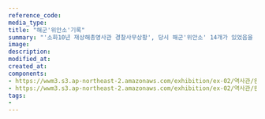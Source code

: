 ```yaml
---
reference_code:
media_type:
title: "해군'위안소'기록"
summary: "'소화10년 재상해총영사관 경찰사무상황', 당시 해군'위안소' 14개가 있었음을 기록"
image:
description:
modified_at:
created_at:
components:
- https://wwm3.s3.ap-northeast-2.amazonaws.com/exhibition/ex-02/역사관/완_해군+위안소+기록/3.+해군위안소기록.jpg
- https://wwm3.s3.ap-northeast-2.amazonaws.com/exhibition/ex-02/역사관/완_해군+위안소+기록/자료집성+1-407.jpg
tags:
-
---
```

